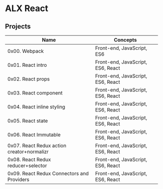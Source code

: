 # ALX React

## Projects

| Name						| Concepts				|
| ---------------------------------------------	| -------------------------------------	|
| 0x00. Webpack					| Front-end, JavaScript, ES6		|
| 0x01. React intro				| Front-end, JavaScript, ES6, React	|
| 0x02. React props				| Front-end, JavaScript, ES6, React	|
| 0x03. React component				| Front-end, JavaScript, ES6, React	|
| 0x04. React inline styling			| Front-end, JavaScript, ES6, React	|
| 0x05. React state				| Front-end, JavaScript, ES6, React	|
| 0x06. React Immutable				| Front-end, JavaScript, ES6, React	|
| 0x07. React Redux action creator+normalizr	| Front-end, JavaScript, ES6, React	|
| 0x08. React Redux reducer+selector		| Front-end, JavaScript, ES6, React	|
| 0x09. React Redux Connectors and Providers	| Front-end, JavaScript, ES6, React	|
